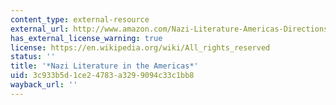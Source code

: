 ```yaml
---
content_type: external-resource
external_url: http://www.amazon.com/Nazi-Literature-Americas-Directions-Paperbook/dp/0811217949
has_external_license_warning: true
license: https://en.wikipedia.org/wiki/All_rights_reserved
status: ''
title: '*Nazi Literature in the Americas*'
uid: 3c933b5d-1ce2-4783-a329-9094c33c1bb8
wayback_url: ''
---
```

